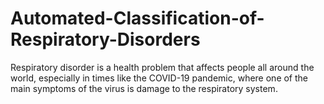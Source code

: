 # Automated-Classification-of-Respiratory-Disorders
Respiratory disorder is a health problem that affects people all around the world, especially in times like the COVID-19 pandemic, where one of the main symptoms of the virus is damage to the respiratory system.
